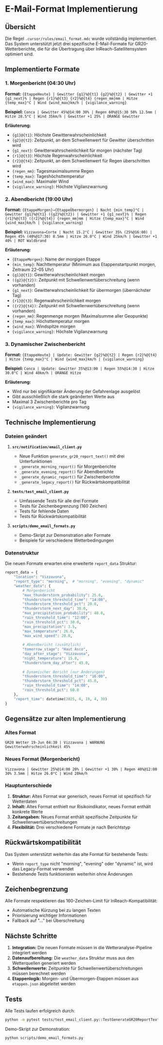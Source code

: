 # E-Mail-Format Implementierung

## Übersicht

Die Regel `.cursor/rules/email_format.mdc` wurde vollständig implementiert. Das System unterstützt jetzt drei spezifische E-Mail-Formate für GR20-Wetterberichte, die für die Übertragung über InReach-Satellitensystem optimiert sind.

## Implementierte Formate

### 1. Morgenbericht (04:30 Uhr)

**Format:** `{EtappeHeute} | Gewitter {g1}%@{t1} {g2}%@{t2} | Gewitter +1 {g1_next}% | Regen {r1}%@{t3} {r2}%@{t4} {regen_mm}mm | Hitze {temp_max}°C | Wind {wind_max}km/h | {vigilance_warning}`

**Beispiel:** `Conca | Gewitter 45%@14:00 30% | Regen 60%@15:30 50% 12.5mm | Hitze 28.5°C | Wind 35km/h | Gewitter +1 25% | ORANGE Gewitter`

**Erläuterung:**
- `{g1}@{t1}`: Höchste Gewitterwahrscheinlichkeit
- `{g2}@{t2}`: Zeitpunkt, an dem Schwellenwert für Gewitter überschritten wird
- `{g1_next}`: Gewitterwahrscheinlichkeit für morgen (nächster Tag)
- `{r1}@{t3}`: Höchste Regenwahrscheinlichkeit  
- `{r2}@{t4}`: Zeitpunkt, an dem Schwellenwert für Regen überschritten wird
- `{regen_mm}`: Tagesmaximalsumme Regen
- `{temp_max}`: Tageshöchsttemperatur
- `{wind_max}`: Maximaler Wind
- `{vigilance_warning}`: Höchste Vigilanzwarnung

### 2. Abendbericht (19:00 Uhr)

**Format:** `{EtappeMorgen}→{EtappeÜbermorgen} | Nacht {min_temp}°C | Gewitter {g1}%@{t1} ({g2}%@{t2}) | Gewitter +1 {g1_next}% | Regen {r1}%@{t3} ({r2}%@{t4}) {regen_mm}mm | Hitze {temp_max}°C | Wind {wind_max}km/h | {vigilance_warning}`

**Beispiel:** `Vizzavona→Corte | Nacht 15.2°C | Gewitter 35% (25%@16:00) | Regen 45% (40%@17:30) 8.5mm | Hitze 26.0°C | Wind 25km/h | Gewitter +1 40% | ROT Waldbrand`

**Erläuterung:**
- `{EtappeMorgen}`: Name der morgigen Etappe
- `{min_temp}`: Nachttemperatur (Minimum aus Etappenstartpunkt morgen, Zeitraum 22–05 Uhr)
- `{g1}@{t1}`: Gewitterwahrscheinlichkeit morgen
- `({g2}@{t2})`: Zeitpunkt mit Schwellenwertüberschreitung (wenn vorhanden)
- `{g1_next}`: Gewitterwahrscheinlichkeit für übermorgen (übernächster Tag)
- `{r1}@{t3}`: Regenwahrscheinlichkeit morgen
- `({r2}@{t4})`: Zeitpunkt mit Schwellenwertüberschreitung (wenn vorhanden)
- `{regen_mm}`: Regenmenge morgen (Maximalsumme aller Geopunkte)
- `{temp_max}`: Höchsttemperatur morgen
- `{wind_max}`: Windspitze morgen
- `{vigilance_warning}`: Höchste Vigilanzwarnung

### 3. Dynamischer Zwischenbericht

**Format:** `{EtappeHeute} | Update: Gewitter {g2}%@{t2} | Regen {r2}%@{t4} | Hitze {temp_max}°C | Wind {wind_max}km/h | {vigilance_warning}`

**Beispiel:** `Conca | Update: Gewitter 35%@13:00 | Regen 55%@14:30 | Hitze 30.0°C | Wind 40km/h | ORANGE Hitze`

**Erläuterung:**
- Wird nur bei signifikanter Änderung der Gefahrenlage ausgelöst
- Gibt ausschließlich die stark geänderten Werte aus
- Maximal 3 Zwischenberichte pro Tag
- `{vigilance_warning}`: Vigilanzwarnung

## Technische Implementierung

### Dateien geändert

1. **`src/notification/email_client.py`**
   - Neue Funktion `generate_gr20_report_text()` mit drei Unterfunktionen
   - `_generate_morning_report()` für Morgenberichte
   - `_generate_evening_report()` für Abendberichte  
   - `_generate_dynamic_report()` für Zwischenberichte
   - `_generate_legacy_report()` für Rückwärtskompatibilität

2. **`tests/test_email_client.py`**
   - Umfassende Tests für alle drei Formate
   - Tests für Zeichenbegrenzung (160 Zeichen)
   - Tests für fehlende Daten
   - Tests für Rückwärtskompatibilität

3. **`scripts/demo_email_formats.py`**
   - Demo-Skript zur Demonstration aller Formate
   - Beispiele für verschiedene Wetterbedingungen

### Datenstruktur

Die neuen Formate erwarten eine erweiterte `report_data` Struktur:

```python
report_data = {
    "location": "Vizzavona",
    "report_type": "morning",  # "morning", "evening", "dynamic"
    "weather_data": {
        # Morgenbericht
        "max_thunderstorm_probability": 25.0,
        "thunderstorm_threshold_time": "14:00",
        "thunderstorm_threshold_pct": 20.0,
        "thunderstorm_next_day": 30.0,
        "max_precipitation_probability": 40.0,
        "rain_threshold_time": "12:00",
        "rain_threshold_pct": 30.0,
        "max_precipitation": 3.5,
        "max_temperature": 26.0,
        "max_wind_speed": 20.0,
        
        # Abendbericht (zusätzlich)
        "tomorrow_stage": "Haut Asco",
        "day_after_stage": "Vizzavona",
        "night_temperature": 15.0,
        "thunderstorm_day_after": 45.0,
        
        # Dynamischer Bericht (nur Änderungen)
        "thunderstorm_threshold_time": "16:00",
        "thunderstorm_threshold_pct": 45.0,
        "rain_threshold_time": "14:00",
        "rain_threshold_pct": 60.0
    },
    "report_time": datetime(2025, 6, 19, 4, 30)
}
```

## Gegensätze zur alten Implementierung

### Altes Format
```
GR20 Wetter 19-Jun 04:30 | Vizzavona | WARNUNG Gewitterwahrscheinlichkeit 45%
```

### Neues Format (Morgenbericht)
```
Vizzavona | Gewitter 25%@14:00 20% | Gewitter +1 30% | Regen 40%@12:00 30% 3.5mm | Hitze 26.0°C | Wind 20km/h
```

### Hauptunterschiede

1. **Struktur:** Altes Format war generisch, neues Format ist spezifisch für Wetterdaten
2. **Inhalt:** Altes Format enthielt nur Risikoindikator, neues Format enthält konkrete Werte
3. **Zeitangaben:** Neues Format enthält spezifische Zeitpunkte für Schwellenwertüberschreitungen
4. **Flexibilität:** Drei verschiedene Formate je nach Berichtstyp

## Rückwärtskompatibilität

Das System unterstützt weiterhin das alte Format für bestehende Tests:
- Wenn `report_type` nicht "morning", "evening" oder "dynamic" ist, wird das Legacy-Format verwendet
- Bestehende Tests funktionieren weiterhin ohne Änderungen

## Zeichenbegrenzung

Alle Formate respektieren das 160-Zeichen-Limit für InReach-Kompatibilität:
- Automatische Kürzung bei zu langen Texten
- Priorisierung wichtiger Informationen
- Fallback auf "..." bei Überschreitung

## Nächste Schritte

1. **Integration:** Die neuen Formate müssen in die Wetteranalyse-Pipeline integriert werden
2. **Datenaufbereitung:** Die `weather_data` Struktur muss aus den Wetterquellen generiert werden
3. **Schwellenwerte:** Zeitpunkte für Schwellenwertüberschreitungen müssen berechnet werden
4. **Etappenlogik:** Morgen- und Übermorgen-Etappen müssen aus `etappen.json` abgeleitet werden

## Tests

Alle Tests laufen erfolgreich durch:

```bash
python -m pytest tests/test_email_client.py::TestGenerateGR20ReportText -v
```

Demo-Skript zur Demonstration:

```bash
python scripts/demo_email_formats.py
``` 